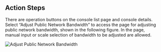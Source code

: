 ## Action Steps

There are operation buttons on the console list page and console details. Select “Adjust Public Network Bandwidth” to access the page for adjusting public network bandwidth, shown in the following figure. In the page, manual input or scale selection of bandwidth to be adjusted are allowed.

![Adjust Public Network Bandwidth](https://github.com/jdcloudcom/cn/blob/edit/image/Hyper-Converged-IDC/Cloud-Physical-Server/CPS010.png)
